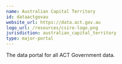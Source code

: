 ```yaml
---
name: Australian Capital Territory
id: dataactgovau
website_url: https://data.act.gov.au
logo_url: /resources/csiro-logo.png
jurisdiction: australian_capital_territory
type: major-portal
---
```


The data portal for all ACT Government data.